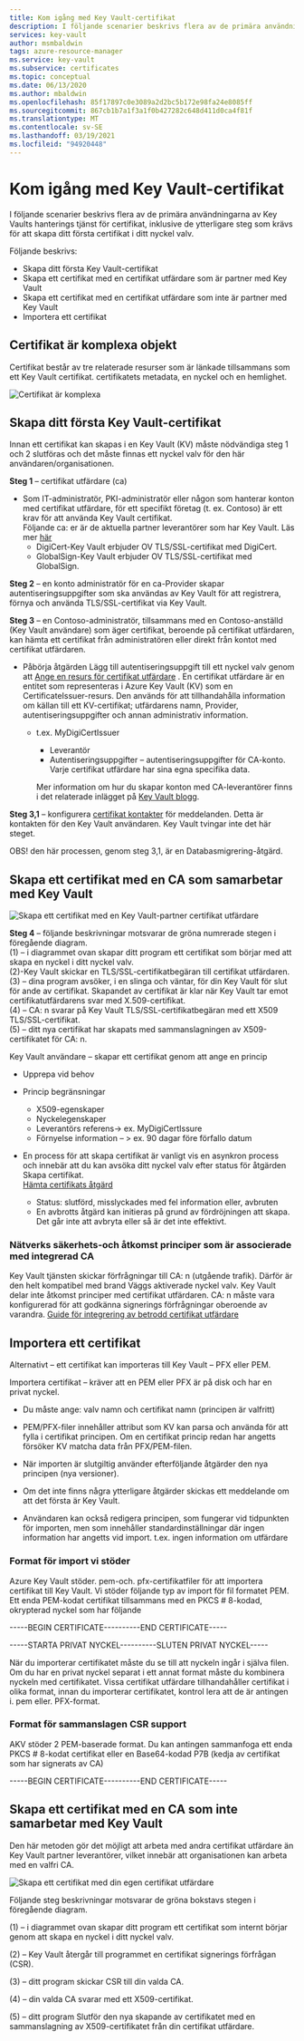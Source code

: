 ```yaml
---
title: Kom igång med Key Vault-certifikat
description: I följande scenarier beskrivs flera av de primära användningarna av Key Vaults hanterings tjänst för certifikat, inklusive de ytterligare steg som krävs för att skapa ditt första certifikat i ditt nyckel valv.
services: key-vault
author: msmbaldwin
tags: azure-resource-manager
ms.service: key-vault
ms.subservice: certificates
ms.topic: conceptual
ms.date: 06/13/2020
ms.author: mbaldwin
ms.openlocfilehash: 85f17897c0e3089a2d2bc5b172e98fa24e8085ff
ms.sourcegitcommit: 867cb1b7a1f3a1f0b427282c648d411d0ca4f81f
ms.translationtype: MT
ms.contentlocale: sv-SE
ms.lasthandoff: 03/19/2021
ms.locfileid: "94920448"
---
```

# <a name="get-started-with-key-vault-certificates"></a>Kom igång med Key Vault-certifikat
I följande scenarier beskrivs flera av de primära användningarna av Key Vaults hanterings tjänst för certifikat, inklusive de ytterligare steg som krävs för att skapa ditt första certifikat i ditt nyckel valv.

Följande beskrivs:
- Skapa ditt första Key Vault-certifikat
- Skapa ett certifikat med en certifikat utfärdare som är partner med Key Vault
- Skapa ett certifikat med en certifikat utfärdare som inte är partner med Key Vault
- Importera ett certifikat

## <a name="certificates-are-complex-objects"></a>Certifikat är komplexa objekt
Certifikat består av tre relaterade resurser som är länkade tillsammans som ett Key Vault certifikat. certifikatets metadata, en nyckel och en hemlighet.


![Certifikat är komplexa](../media/azure-key-vault.png)


## <a name="creating-your-first-key-vault-certificate"></a>Skapa ditt första Key Vault-certifikat  
 Innan ett certifikat kan skapas i en Key Vault (KV) måste nödvändiga steg 1 och 2 slutföras och det måste finnas ett nyckel valv för den här användaren/organisationen.  

**Steg 1** – certifikat utfärdare (ca)  
-   Som IT-administratör, PKI-administratör eller någon som hanterar konton med certifikat utfärdare, för ett specifikt företag (t. ex. Contoso) är ett krav för att använda Key Vault certifikat.  
    Följande ca: er är de aktuella partner leverantörer som har Key Vault. Läs mer [här](./create-certificate.md#partnered-ca-providers)   
    -   DigiCert-Key Vault erbjuder OV TLS/SSL-certifikat med DigiCert.  
    -   GlobalSign-Key Vault erbjuder OV TLS/SSL-certifikat med GlobalSign.  

**Steg 2** – en konto administratör för en ca-Provider skapar autentiseringsuppgifter som ska användas av Key Vault för att registrera, förnya och använda TLS/SSL-certifikat via Key Vault.

**Steg 3** – en Contoso-administratör, tillsammans med en Contoso-anställd (Key Vault användare) som äger certifikat, beroende på certifikat utfärdaren, kan hämta ett certifikat från administratören eller direkt från kontot med certifikat utfärdaren.  

- Påbörja åtgärden Lägg till autentiseringsuppgift till ett nyckel valv genom att [Ange en resurs för certifikat utfärdare](/rest/api/keyvault/setcertificateissuer/setcertificateissuer) . En certifikat utfärdare är en entitet som representeras i Azure Key Vault (KV) som en CertificateIssuer-resurs. Den används för att tillhandahålla information om källan till ett KV-certifikat; utfärdarens namn, Provider, autentiseringsuppgifter och annan administrativ information.
  - t.ex. MyDigiCertIssuer  
    -   Leverantör  
    -   Autentiseringsuppgifter – autentiseringsuppgifter för CA-konto. Varje certifikat utfärdare har sina egna specifika data.  

    Mer information om hur du skapar konton med CA-leverantörer finns i det relaterade inlägget på [Key Vault blogg](/archive/blogs/kv/manage-certificates-via-azure-key-vault).  

**Steg 3,1** – konfigurera [certifikat kontakter](/rest/api/keyvault/setcertificatecontacts/setcertificatecontacts) för meddelanden. Detta är kontakten för den Key Vault användaren. Key Vault tvingar inte det här steget.  

OBS! den här processen, genom steg 3,1, är en Databasmigrering-åtgärd.  

## <a name="creating-a-certificate-with-a-ca-partnered-with-key-vault"></a>Skapa ett certifikat med en CA som samarbetar med Key Vault

![Skapa ett certifikat med en Key Vault-partner certifikat utfärdare](../media/certificate-authority-2.png)

**Steg 4** – följande beskrivningar motsvarar de gröna numrerade stegen i föregående diagram.  
  (1) – i diagrammet ovan skapar ditt program ett certifikat som börjar med att skapa en nyckel i ditt nyckel valv.  
  (2)-Key Vault skickar en TLS/SSL-certifikatbegäran till certifikat utfärdaren.  
  (3) – dina program avsöker, i en slinga och väntar, för din Key Vault för slut för ande av certifikat. Skapandet av certifikat är klar när Key Vault tar emot certifikatutfärdarens svar med X.509-certifikat.  
  (4) – CA: n svarar på Key Vault TLS/SSL-certifikatbegäran med ett X509 TLS/SSL-certifikat.  
  (5) – ditt nya certifikat har skapats med sammanslagningen av X509-certifikatet för CA: n.  

  Key Vault användare – skapar ett certifikat genom att ange en princip

  -   Upprepa vid behov  
  -   Princip begränsningar  
      -   X509-egenskaper  
      -   Nyckelegenskaper  
      -   Leverantörs referens-> ex. MyDigiCertIssure  
      -   Förnyelse information – > ex. 90 dagar före förfallo datum  

  - En process för att skapa certifikat är vanligt vis en asynkron process och innebär att du kan avsöka ditt nyckel valv efter status för åtgärden Skapa certifikat.  
[Hämta certifikats åtgärd](/rest/api/keyvault/getcertificateoperation/getcertificateoperation)  
      -   Status: slutförd, misslyckades med fel information eller, avbruten  
      -   En avbrotts åtgärd kan initieras på grund av fördröjningen att skapa. Det går inte att avbryta eller så är det inte effektivt.  

### <a name="network-security-and-access-policies-associated-with-integrated-ca"></a>Nätverks säkerhets-och åtkomst principer som är associerade med integrerad CA
Key Vault tjänsten skickar förfrågningar till CA: n (utgående trafik). Därför är den helt kompatibel med brand Väggs aktiverade nyckel valv. Key Vault delar inte åtkomst principer med certifikat utfärdaren. CA: n måste vara konfigurerad för att godkänna signerings förfrågningar oberoende av varandra. [Guide för integrering av betrodd certifikat utfärdare](./how-to-integrate-certificate-authority.md)

## <a name="import-a-certificate"></a>Importera ett certifikat  
 Alternativt – ett certifikat kan importeras till Key Vault – PFX eller PEM.  

 Importera certifikat – kräver att en PEM eller PFX är på disk och har en privat nyckel. 
-   Du måste ange: valv namn och certifikat namn (principen är valfritt)

-   PEM/PFX-filer innehåller attribut som KV kan parsa och använda för att fylla i certifikat principen. Om en certifikat princip redan har angetts försöker KV matcha data från PFX/PEM-filen.  

-   När importen är slutgiltig använder efterföljande åtgärder den nya principen (nya versioner).  

-   Om det inte finns några ytterligare åtgärder skickas ett meddelande om att det första är Key Vault. 

-   Användaren kan också redigera principen, som fungerar vid tidpunkten för importen, men som innehåller standardinställningar där ingen information har angetts vid import. t.ex. ingen information om utfärdare  

### <a name="formats-of-import-we-support"></a>Format för import vi stöder
Azure Key Vault stöder. pem-och. pfx-certifikatfiler för att importera certifikat till Key Vault.
Vi stöder följande typ av import för fil formatet PEM. Ett enda PEM-kodat certifikat tillsammans med en PKCS # 8-kodad, okrypterad nyckel som har följande

-----BEGIN CERTIFICATE----------END CERTIFICATE-----

-----STARTA PRIVAT NYCKEL----------SLUTEN PRIVAT NYCKEL-----

När du importerar certifikatet måste du se till att nyckeln ingår i själva filen. Om du har en privat nyckel separat i ett annat format måste du kombinera nyckeln med certifikatet. Vissa certifikat utfärdare tillhandahåller certifikat i olika format, innan du importerar certifikatet, kontrol lera att de är antingen i. pem eller. PFX-format. 

### <a name="formats-of-merge-csr-we-support"></a>Format för sammanslagen CSR support
AKV stöder 2 PEM-baserade format. Du kan antingen sammanfoga ett enda PKCS # 8-kodat certifikat eller en Base64-kodad P7B (kedja av certifikat som har signerats av CA) 

-----BEGIN CERTIFICATE----------END CERTIFICATE-----


## <a name="creating-a-certificate-with-a-ca-not-partnered-with-key-vault"></a>Skapa ett certifikat med en CA som inte samarbetar med Key Vault  
 Den här metoden gör det möjligt att arbeta med andra certifikat utfärdare än Key Vault partner leverantörer, vilket innebär att organisationen kan arbeta med en valfri CA.  

![Skapa ett certifikat med din egen certifikat utfärdare](../media/certificate-authority-1.png)  

 Följande steg beskrivningar motsvarar de gröna bokstavs stegen i föregående diagram.  

  (1) – i diagrammet ovan skapar ditt program ett certifikat som internt börjar genom att skapa en nyckel i ditt nyckel valv.  

  (2) – Key Vault återgår till programmet en certifikat signerings förfrågan (CSR).  

  (3) – ditt program skickar CSR till din valda CA.  

  (4) – din valda CA svarar med ett X509-certifikat.  

  (5) – ditt program Slutför den nya skapande av certifikatet med en sammanslagning av X509-certifikatet från din certifikat utfärdare.
